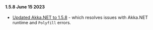 #### 1.5.8 June 15 2023

* [Updated Akka.NET to 1.5.8](https://github.com/akkadotnet/akka.net/releases/tag/1.5.8) - which resolves issues with Akka.NET runtime and `Polyfill` errors.
